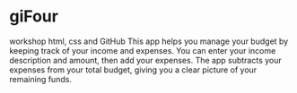 # giFour
workshop html, css and GitHub
This app helps you manage your budget by keeping track of your income and expenses. You can enter your income description and amount, then add your expenses. The app subtracts your expenses from your total budget, giving you a clear picture of your remaining funds.